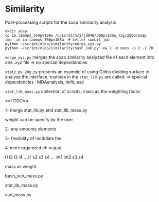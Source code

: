 # Similarity

Post-processing scripts for the soap similiarity analysis



```
mkdir soap
cp in.lammps_360pv108w /u/scratch/j/jd848/360pv108w_75g/2500/soap
lmp -in in.lammps_360pv108w  # better sumbit job
python ~/script/mldp/similarity/merge_xyz.py
python ~/script/mldp/similarity/bash_sub.py -nw 2 -m mass -p 2 -i 70
```



`merge_xyz.py` merges the soap similarity analyzed file of each element into one .xyz file => no speicial dependencies



`stat2_pv_20g.py` presents an example of using Gibbs dividing surface to analyze the interface, routines in the `stat_lib.py` are called.  => speicial dependencies : MDAanalysis, lmfit, ase 

`stat_lib_mass.py`  collection of scripts, mass as the weighting factor





==TODO==

1- merge stat_lib.py and stat_lib_mass.py

weight can be specify by the user

2- any amounts elements 

3- flexibility of modulate the 

4-more organized ch output

l1 l2 l3 l4 .. s1 s2 s3 s4 ... int1 int2 s3 s4



mass as weight 

bash_sub_mass.py

stat_lib_mass.py

stat_mass.py
